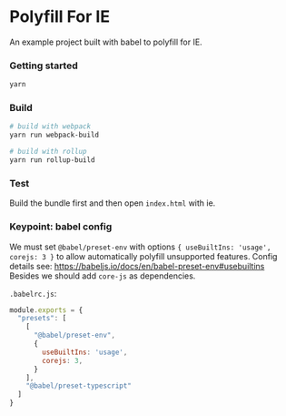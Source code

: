 # Polyfill For IE
An example project built with babel to polyfill for IE.

### Getting started

```bash
yarn
```

### Build

```bash
# build with webpack
yarn run webpack-build

# build with rollup
yarn run rollup-build
```

### Test
Build the bundle first and then open `index.html` with ie.

### Keypoint: babel config
We must set `@babel/preset-env` with options `{ useBuiltIns: 'usage', corejs: 3 }` to allow automatically polyfill unsupported features. Config details see: https://babeljs.io/docs/en/babel-preset-env#usebuiltins
Besides we should add `core-js` as dependencies.

`.babelrc.js`:
```javascript
module.exports = {
  "presets": [
    [
      "@babel/preset-env",
      {
        useBuiltIns: 'usage',
        corejs: 3,
      }
    ],
    "@babel/preset-typescript"
  ]
}
```